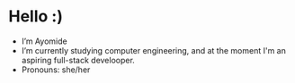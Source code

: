 # Hello :)
- I’m Ayomide
- I’m currently studying computer engineering, and at the moment I'm an aspiring full-stack develooper.
- Pronouns: she/her


<!---
ayomideogunjobi/ayomideogunjobi is a ✨ special ✨ repository because its `README.md` (this file) appears on your GitHub profile.
You can click the Preview link to take a look at your changes.
--->
